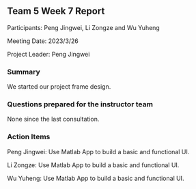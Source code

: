 ## Team 5 Week 7 Report


Participants: Peng Jingwei, Li Zongze and Wu Yuheng  

Meeting Date: 2023/3/26  

Project Leader:  Peng Jingwei

### Summary

We started our project frame design.

### Questions prepared for the instructor team

None since the last consultation.

### Action Items

Peng Jingwei: Use Matlab App to build a basic and functional UI.

Li Zongze: Use Matlab App to build a basic and functional UI.

Wu Yuheng: Use Matlab App to build a basic and functional UI.